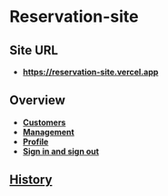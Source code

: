 # Reservation-site

## Site URL

- **https://reservation-site.vercel.app**

## Overview

- [**Customers**](/readme/customers.md)
- [**Management**](/readme/management.md)
- [**Profile**](/readme/profile.md)
- [**Sign in and sign out**](/readme/sign_in_out.md)

## [History](/readme/history.md)
